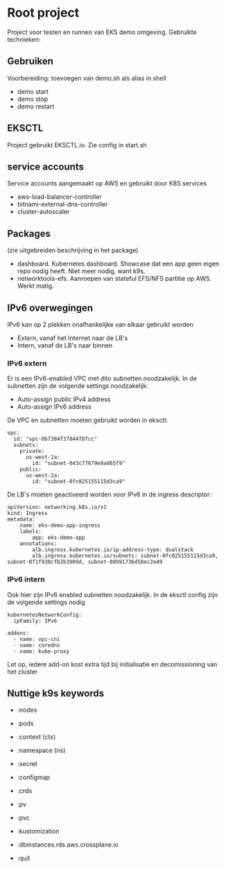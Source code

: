 # Root project 

Project voor testen en runnen van EKS demo omgeving. Gebruikte technieken:

## Gebruiken

Voorbereiding: toevoegen van demo.sh als alias in shell

- demo start
- demo stop
- demo restart

## EKSCTL

Project gebruikt EKSCTL.io. Zie config in start.sh

## service accounts

Service accounts aangemaakt op AWS en gebruikt door K8S services

- aws-load-balancer-controller
- bitnami-external-dns-controller
- cluster-autoscaler

## Packages

(zie uitgebreiden beschrijving in het package)

- dashboard. Kubernetes dashboard. Showcase dat een app geen eigen repo nodig heeft. Niet meer nodig, want k9s. 
- networktools-efs. Aanroepen van stateful EFS/NFS partitie op AWS. Werkt matig.

## IPv6 overwegingen

IPv6 kan op 2 plekken onafhankelijke van elkaar gebruikt worden

- Extern, vanaf het Internet naar de LB's
- Intern, vanaf de LB's naar binnen

### IPv6 extern

Er is een IPv6-enabled VPC met dito subnetten noodzakelijk. In de subnetten zijn de volgende settings noodzakelijk:

- Auto-assign public IPv4 address
- Auto-assign IPv6 address

De VPC en subnetten moeten gebruikt worden in eksctl:

    vpc:
      id: "vpc-0b7384f37844f8fcc"
      subnets:
        private:
          us-west-2a:
            id: "subnet-043c77679e9ad65f9"
        public:
          us-west-2a:
            id: "subnet-0fc025155115d3ca9"

De LB's moeten geactiveerd worden voor IPv6 in de ingress descriptor:

    apiVersion: networking.k8s.io/v1
    kind: Ingress
    metadata:
        name: eks-demo-app-ingress
        labels:
            app: eks-demo-app
        annotations:
            alb.ingress.kubernetes.io/ip-address-type: dualstack
            alb.ingress.kubernetes.io/subnets: subnet-0fc025155115d3ca9, subnet-0f1f930cfb2b3909d, subnet-08991736d58ec2e49

### IPv6 intern

Ook hier zijn IPv6 enabled subnetten noodzakelijk. In de eksctl config zijn de volgende settings nodig

    kubernetesNetworkConfig:
      ipFamily: IPv6
    
    addons: 
      - name: vpc-cni
      - name: coredns
      - name: kube-proxy

Let op, iedere add-on kost extra tijd bij initialisatie en decomissioning van het cluster

## Nuttige k9s keywords

- :nodes
- :pods
- :context (ctx)
- :namespace (ns)
- :secret
- :configmap
- :crds
- :pv
- :pvc

- :kustomization
- :dbinstances.rds.aws.crossplane.io
- :quit
